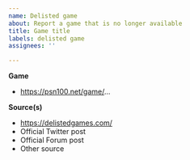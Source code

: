 ```yaml
---
name: Delisted game
about: Report a game that is no longer available
title: Game title
labels: delisted game
assignees: ''

---
```


**Game**
- https://psn100.net/game/...

**Source(s)**
- https://delistedgames.com/
- Official Twitter post
- Official Forum post
- Other source

